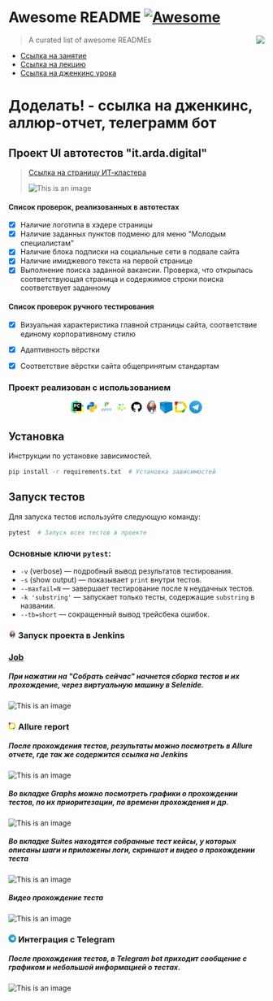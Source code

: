 # Awesome README [![Awesome](https://cdn.jsdelivr.net/gh/sindresorhus/awesome@d7305f38d29fed78fa85652e3a63e154dd8e8829/media/badge.svg)](https://github.com/sindresorhus/awesome#readme)
> A curated list of awesome READMEs
> <img src="icon.png" align="right"/>

- [Ссылка на занятие](https://school.qa.guru/pl/teach/control/lesson/view?id=334954973&editMode=0) 
- [Ссылка на лекцию](https://github.com/qa-guru/knowledge-base/wiki#python)
- [Ссылка на дженкинс урока](https://jenkins.autotests.cloud/login?from=%2Fjob%2Fteacher-iTerkin-qa_guru_python_8_full_project%2F0)


# Доделать! - ссылка на дженкинс, аллюр-отчет, телеграмм бот


## Проект UI автотестов "it.arda.digital"
> <a target="_blank" href="https://it.arda.digital/">Ссылка на страницу ИТ-кластера</a>
> 
> ![This is an image](https://it.arda.digital/img/intro_small.b3aa65da.png)

#### Список проверок, реализованных в автотестах
- [x] Наличие логотипа в хэдере страницы
- [x] Наличие заданных пунктов подменю для меню "Молодым специалистам"
- [x] Наличие блока подписки на социальные сети в подвале сайта
- [x] Наличие имиджевого текста на первой странице
- [x] Выполнение поиска заданной вакансии. Проверка, что открылась соответствующая страница и содержимое строки поиска соответствует заданному
#### Список проверок ручного тестирования
- [x] Визуальная характеристика главной страницы сайта, соответствие единому корпоративному стилю
- [x] Адаптивность вёрстки
- [x] Соответствие вёрстки сайта общепринятым стандартам



### Проект реализован с использованием

<p  align="center">
  <code><img width="5%" title="Pycharm" src="logo/pycharm.png"></code>
  <code><img width="5%" title="Python" src="logo/python.png"></code>
  <code><img width="5%" title="Pytest" src="logo/pytest.png"></code>
  <code><img width="5%" title="Selene" src="logo/selene.png"></code>
  <code><img width="5%" title="GitHub" src="logo/github.png"></code>
  <code><img width="5%" title="Jenkins" src="logo/jenkins.png"></code>
  <code><img width="5%" title="Selenoid" src="logo/selenoid.png"></code>
  <code><img width="5%" title="Allure Report" src="logo/allure_report.png"></code>
  <code><img width="5%" title="Telegram" src="logo/tg.png"></code>
</p>

## Установка
Инструкции по установке зависимостей.

```sh
pip install -r requirements.txt  # Установка зависимостей
```

## Запуск тестов
Для запуска тестов используйте следующую команду:

```sh
pytest  # Запуск всех тестов в проекте
```

### Основные ключи `pytest`:
- `-v` (verbose) — подробный вывод результатов тестирования.
- `-s` (show output) — показывает `print` внутри тестов.
- `--maxfail=N` — завершает тестирование после `N` неудачных тестов.
- `-k 'substring'` — запускает только тесты, содержащие `substring` в названии.
- `--tb=short` — сокращенный вывод трейсбека ошибок.

<!-- Jenkins -->

### <img width="3%" title="Jenkins" src="logo/jenkins.png"> Запуск проекта в Jenkins

### [Job](https://jenkins.autotests.cloud/job/UI_demoqa_qa_guru_python_2/)

##### При нажатии на "Собрать сейчас" начнется сборка тестов и их прохождение, через виртуальную машину в Selenide.
![This is an image](images/screenshots/jenkins.png)


<!-- Allure report -->

### <img width="3%" title="Allure Report" src="logo/allure_report.png"> Allure report

##### После прохождения тестов, результаты можно посмотреть в Allure отчете, где так же содержится ссылка на Jenkins
![This is an image](images/screenshots/allure_dashboard.png)

##### Во вкладке Graphs можно посмотреть графики о прохождении тестов, по их приоритезации, по времени прохождения и др.
![This is an image](images/screenshots/allure_graphs.png)

##### Во вкладке Suites находятся собранные тест кейсы, у которых описаны шаги и приложены логи, скриншот и видео о прохождении теста
![This is an image](images/screenshots/allure_suites.png)

##### Видео прохождение теста
![This is an image](images/screenshots/tests_ui.gif)


<!-- Telegram -->

### <img width="3%" title="Telegram" src="logo/tg.png"> Интеграция с Telegram
##### После прохождения тестов, в Telegram bot приходит сообщение с графиком и небольшой информацией о тестах.

![This is an image](images/screenshots/tg_bot.png)


